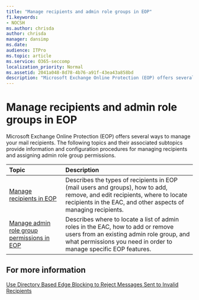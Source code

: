 ```yaml
---
title: "Manage recipients and admin role groups in EOP"
f1.keywords:
- NOCSH
ms.author: chrisda
author: chrisda
manager: dansimp
ms.date:
audience: ITPro
ms.topic: article
ms.service: O365-seccomp
localization_priority: Normal
ms.assetid: 2041a048-8d78-4b76-a91f-43ea43a858bd
description: "Microsoft Exchange Online Protection (EOP) offers several ways to manage your mail recipients. The following topics and their associated subtopics provide information and configuration procedures for managing recipients and assigning admin role group permissions."
---
```


# Manage recipients and admin role groups in EOP

Microsoft Exchange Online Protection (EOP) offers several ways to manage your mail recipients. The following topics and their associated subtopics provide information and configuration procedures for managing recipients and assigning admin role group permissions.

|**Topic**|**Description**|
|:-----|:-----|
|[Manage recipients in EOP](manage-recipients-in-eop.md)|Describes the types of recipients in EOP (mail users and groups), how to add, remove, and edit recipients, where to locate recipients in the EAC, and other aspects of managing recipients.|
|[Manage admin role group permissions in EOP](manage-admin-role-group-permissions-in-eop.md)|Describes where to locate a list of admin roles in the EAC, how to add or remove users from an existing admin role group, and what permissions you need in order to manage specific EOP features.|

## For more information

[Use Directory Based Edge Blocking to Reject Messages Sent to Invalid Recipients](https://docs.microsoft.com/exchange/mail-flow-best-practices/use-directory-based-edge-blocking)
